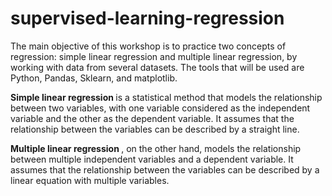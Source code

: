 # supervised-learning-regression

The main objective of this workshop is to practice two concepts of regression: simple linear regression and multiple linear regression, by working with data from several datasets. The tools that will be used are Python, Pandas, Sklearn, and matplotlib.

<b> Simple linear regression  </b> is a statistical method that models the relationship between two variables, with one variable considered as the independent variable and the other as the dependent variable. It assumes that the relationship between the variables can be described by a straight line.

 <b> Multiple linear regression </b> , on the other hand, models the relationship between multiple independent variables and a dependent variable. It assumes that the relationship between the variables can be described by a linear equation with multiple variables.
